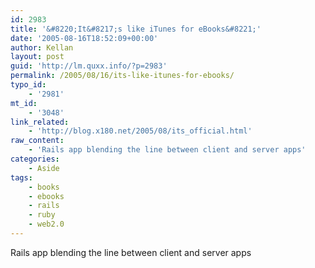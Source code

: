 ```yaml
---
id: 2983
title: '&#8220;It&#8217;s like iTunes for eBooks&#8221;'
date: '2005-08-16T18:52:09+00:00'
author: Kellan
layout: post
guid: 'http://lm.quxx.info/?p=2983'
permalink: /2005/08/16/its-like-itunes-for-ebooks/
typo_id:
    - '2981'
mt_id:
    - '3048'
link_related:
    - 'http://blog.x180.net/2005/08/its_official.html'
raw_content:
    - 'Rails app blending the line between client and server apps'
categories:
    - Aside
tags:
    - books
    - ebooks
    - rails
    - ruby
    - web2.0
---
```


Rails app blending the line between client and server apps